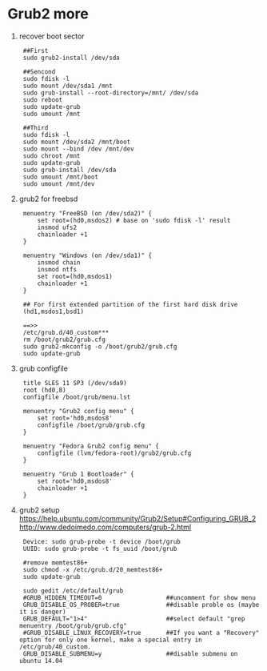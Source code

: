 Grub2 more
===================

1. recover boot sector

        ##First
        sudo grub2-install /dev/sda

        ##Sencond
        sudo fdisk -l
        sudo mount /dev/sda1 /mnt
        sudo grub-install --root-directory=/mnt/ /dev/sda
        sudo reboot
        sudo update-grub
        sudo umount /mnt

        ##Third
        sudo fdisk -l
        sudo mount /dev/sda2 /mnt/boot
        sudo mount --bind /dev /mnt/dev
        sudo chroot /mnt
        sudo update-grub
        sudo grub-install /dev/sda
        sudo umount /mnt/boot
        sudo umount /mnt/dev

2. grub2 for freebsd

        menuentry "FreeBSD (on /dev/sda2)" {
            set root=(hd0,msdos2) # base on 'sudo fdisk -l' result 
            insmod ufs2
            chainloader +1
        }

        menuentry "Windows (on /dev/sda1)" {
        	insmod chain
	        insmod ntfs
	        set root=(hd0,msdos1)
	        chainloader +1
        }
        
        ## For first extended partition of the first hard disk drive 
        (hd1,msdos1,bsd1)

        ==>>
        /etc/grub.d/40_custom***
        rm /boot/grub2/grub.cfg
        sudo grub2-mkconfig -o /boot/grub2/grub.cfg
        sudo update-grub

3. grub configfile

        title SLES 11 SP3 (/dev/sda9)
	    root (hd0,8)
	    configfile /boot/grub/menu.lst

        menuentry "Grub2 config menu" {
            set root='hd0,msdos8'
            configfile /boot/grub/grub.cfg
        }

        menuentry "Fedora Grub2 config menu" {
            configfile (lvm/fedora-root)/grub2/grub.cfg
        }

        menuentry "Grub 1 Bootloader" {
            set root='hd0,msdos8'
            chainloader +1
        }

4. grub2 setup
        https://help.ubuntu.com/community/Grub2/Setup#Configuring_GRUB_2
        http://www.dedoimedo.com/computers/grub-2.html

        Device: sudo grub-probe -t device /boot/grub
        UUID: sudo grub-probe -t fs_uuid /boot/grub

        #remove memtest86+
        sudo chmod -x /etc/grub.d/20_memtest86+
        sudo update-grub

        sudo gedit /etc/default/grub
        #GRUB_HIDDEN_TIMEOUT=0                  ##uncomment for show menu
        GRUB_DISABLE_OS_PROBER=true             ##disable proble os (maybe it is danger)
        GRUB_DEFAULT="1>4"                      ##select default "grep menuentry /boot/grub/grub.cfg"
        #GRUB_DISABLE_LINUX_RECOVERY=true       ##If you want a "Recovery" option for only one kernel, make a special entry in /etc/grub/40_custom.
        GRUB_DISABLE_SUBMENU=y                  ##disable submenu on ubuntu 14.04
